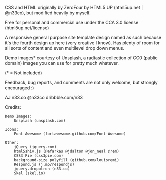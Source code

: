 CSS and HTML originally by ZeroFour by HTML5 UP (html5up.net | @n33co), but modified heavily by myself.

Free for personal and commercial use under the CCA 3.0 license (html5up.net/license)

A responsive general purpose site template design named as such because it's the fourth
design up here (very creative I know). Has plenty of room for all sorts of content
and even multilevel drop down menus.

Demo images* courtesy of Unsplash, a radtastic collection of CC0 (public domain) images
you can use for pretty much whatever.

(* = Not included)

Feedback, bug reports, and comments are not only welcome, but strongly encouraged :)

AJ
n33.co @n33co dribbble.com/n33


Credits:

	Demo Images:
		Unsplash (unsplash.com)

	Icons:
		Font Awesome (fortawesome.github.com/Font-Awesome)

	Other:
		jQuery (jquery.com)
		html5shiv.js (@afarkas @jdalton @jon_neal @rem)
		CSS3 Pie (css3pie.com)
		background-size polyfill (github.com/louisremi)
		Respond.js (j.mp/respondjs)
		jquery.dropotron (n33.co)
		Skel (skel.io)
